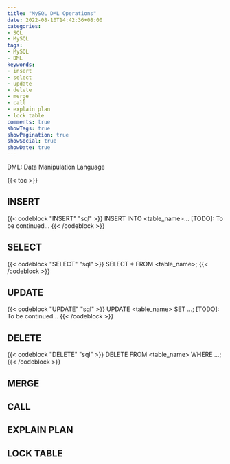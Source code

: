 ```yaml
---
title: "MySQL DML Operations"
date: 2022-08-10T14:42:36+08:00
categories:
- SQL
- MySQL
tags:
- MySQL
- DML
keywords:
- insert
- select
- update
- delete
- merge
- call
- explain plan
- lock table
comments: true
showTags: true
showPagination: true
showSocial: true
showDate: true
---
```


DML: Data Manipulation Language
<!--more-->

{{< toc >}}

## INSERT

{{< codeblock "INSERT" "sql" >}}
INSERT INTO <table_name>...
[TODO]: To be continued...
{{< /codeblock >}}




## SELECT
{{< codeblock "SELECT" "sql" >}}
SELECT * FROM <table_name>;
{{< /codeblock >}}




## UPDATE
{{< codeblock "UPDATE" "sql" >}}
UPDATE <table_name> SET ...;
[TODO]: To be continued...
{{< /codeblock >}}




## DELETE

{{< codeblock "DELETE" "sql" >}}
DELETE FROM <table_name> WHERE ...;
{{< /codeblock >}}

## MERGE
## CALL
## EXPLAIN PLAN
## LOCK TABLE

